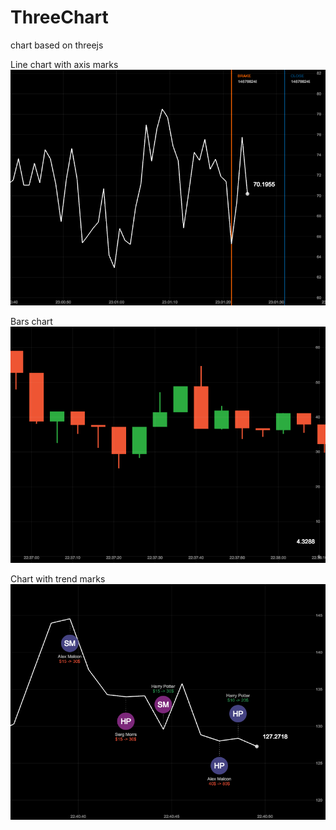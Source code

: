# ThreeChart
chart based on threejs

Line chart with axis marks
![line](/demo/line.png)


Bars chart
![bars](/demo/candles.png)


Chart with trend marks
![marks](/demo/marks.png)
